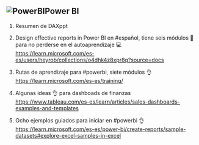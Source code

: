 ## ![PowerBI](https://user-images.githubusercontent.com/82233779/204108116-2a27c514-e70b-4993-b58c-a22a2d4d40a1.PNG)Power BI

1. Resumen de DAXppt

2. Design effective reports in Power BI en #español, tiene seis módulos 👣 para no perderse en el autoaprendizaje 💻
https://learn.microsoft.com/es-es/users/heyrob/collections/o4dhk4z8xpr8q?source=docs

3. Rutas de aprendizaje para #powerbi, siete módulos 👌 https://learn.microsoft.com/es-es/training/ 

4. Algunas ideas 👌 para dashboads de finanzas https://www.tableau.com/es-es/learn/articles/sales-dashboards-examples-and-templates

5. Ocho ejemplos guiados para iniciar en #powerbi 👌 https://learn.microsoft.com/es-es/power-bi/create-reports/sample-datasets#explore-excel-samples-in-excel 
